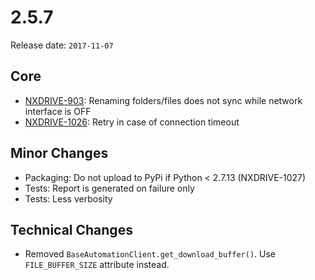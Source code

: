 # 2.5.7

Release date: `2017-11-07`

## Core

- [NXDRIVE-903](https://hyland.atlassian.net/browse/NXDRIVE-903): Renaming folders/files does not sync while network interface is OFF
- [NXDRIVE-1026](https://hyland.atlassian.net/browse/NXDRIVE-1026): Retry in case of connection timeout

## Minor Changes

- Packaging: Do not upload to PyPi if Python < 2.7.13 (NXDRIVE-1027)
- Tests: Report is generated on failure only
- Tests: Less verbosity

## Technical Changes

- Removed `BaseAutomationClient.get_download_buffer()`. Use `FILE_BUFFER_SIZE` attribute instead.
